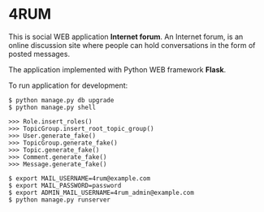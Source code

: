 4RUM
======

This is social WEB application <b>Internet forum</b>.
An Internet forum, is an online discussion site where people can hold conversations in the form of posted messages.

The application implemented with Python WEB framework <b>Flask</b>.

To run application for development:
```
$ python manage.py db upgrade
$ python manage.py shell

>>> Role.insert_roles()
>>> TopicGroup.insert_root_topic_group()
>>> User.generate_fake()
>>> TopicGroup.generate_fake()
>>> Topic.generate_fake()
>>> Comment.generate_fake()
>>> Message.generate_fake()

$ export MAIL_USERNAME=4rum@example.com
$ export MAIL_PASSWORD=password
$ export ADMIN_MAIL_USERNAME=4rum_admin@example.com
$ python manage.py runserver
```